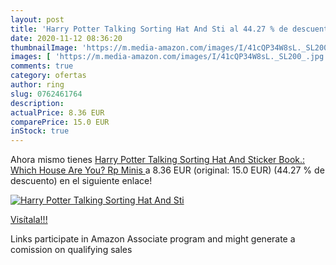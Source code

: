 ```yaml
---
layout: post
title: 'Harry Potter Talking Sorting Hat And Sti al 44.27 % de descuento'
date: 2020-11-12 08:36:20
thumbnailImage: 'https://m.media-amazon.com/images/I/41cQP34W8sL._SL200_.jpg'
images: [ 'https://m.media-amazon.com/images/I/41cQP34W8sL._SL200_.jpg' ]
comments: true
category: ofertas
author: ring
slug: 0762461764
description:
actualPrice: 8.36 EUR
comparePrice: 15.0 EUR
inStock: true
---
```


Ahora mismo tienes [Harry Potter Talking Sorting Hat And Sticker Book.: Which House Are You?  Rp Minis ](https://www.amazon.es/dp/0762461764/?tag=tolees-21) a 8.36 EUR (original: 15.0 EUR) (44.27 %  de descuento) en el siguiente enlace!

[![Harry Potter Talking Sorting Hat And Sti](https://m.media-amazon.com/images/I/41cQP34W8sL._SL200_.jpg)](https://www.amazon.es/dp/0762461764/?tag=tolees-21)

[Visítala!!!](https://www.amazon.es/dp/0762461764/?tag=tolees-21)

Links participate in Amazon Associate program and might generate a comission on qualifying sales
